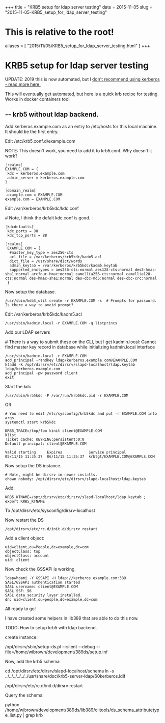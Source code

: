 +++
title = "KRB5 setup for ldap server testing"
date = 2015-11-05
slug = "2015-11-05-KRB5_setup_for_ldap_server_testing"
# This is relative to the root!
aliases = [ "2015/11/05/KRB5_setup_for_ldap_server_testing.html" ]
+++
# KRB5 setup for ldap server testing

UPDATE: 2019 this is now automated, but I [don\'t recommend using
kerberos - read more
here.](/blog/html/2017/05/23/kerberos_why_the_world_moved_on.html)

This will eventually get automated, but here is a quick krb recipe for
testing. Works in docker containers too!

## \-- krb5 without ldap backend.

Add kerberos.example.com as an entry to /etc/hosts for this local
machine. It should be the first entry.

Edit /etc/krb5.conf.d/example.com

NOTE: This doesn\'t work, you need to add it to krb5.conf. Why doesn\'t
it work?

    [realms]
    EXAMPLE.COM = {
     kdc = kerberos.example.com
     admin_server = kerberos.example.com
    }

    [domain_realm]
    .example.com = EXAMPLE.COM
    example.com = EXAMPLE.COM

Edit /var/kerberos/krb5kdc/kdc.conf

\# Note, I think the defalt kdc.conf is good. :

    [kdcdefaults]
     kdc_ports = 88
     kdc_tcp_ports = 88

    [realms]
     EXAMPLE.COM = {
      #master_key_type = aes256-cts
      acl_file = /var/kerberos/krb5kdc/kadm5.acl
      dict_file = /usr/share/dict/words
      admin_keytab = /var/kerberos/krb5kdc/kadm5.keytab
      supported_enctypes = aes256-cts:normal aes128-cts:normal des3-hmac-sha1:normal arcfour-hmac:normal camellia256-cts:normal camellia128-cts:normal des-hmac-sha1:normal des-cbc-md5:normal des-cbc-crc:normal
     }

Now setup the database.

    /usr/sbin/kdb5_util create -r EXAMPLE.COM -s  # Prompts for password. Is there a way to avoid prompt?

Edit /var/kerberos/krb5kdc/kadm5.acl

    /usr/sbin/kadmin.local -r EXAMPLE.COM -q listprincs

Add our LDAP servers

\# There is a way to submit these on the CLI, but I get kadmin.local:
Cannot find master key record in database while initializing
kadmin.local interface

    /usr/sbin/kadmin.local -r EXAMPLE.COM                                                                
    add_principal -randkey ldap/kerberos.example.com@EXAMPLE.COM
    ktadd -k /opt/dirsrv/etc/dirsrv/slapd-localhost/ldap.keytab ldap/kerberos.example.com
    add_principal -pw password client
    exit

Start the kdc

    /usr/sbin/krb5kdc -P /var/run/krb5kdc.pid -r EXAMPLE.COM

OR

    # You need to edit /etc/sysconfig/krb5kdc and put -r EXAMPLE.COM into args
    systemctl start krb5kdc

    KRB5_TRACE=/tmp/foo kinit client@EXAMPLE.COM
    klist
    Ticket cache: KEYRING:persistent:0:0
    Default principal: client@EXAMPLE.COM

    Valid starting     Expires            Service principal
    05/11/15 11:35:37  06/11/15 11:35:37  krbtgt/EXAMPLE.COM@EXAMPLE.COM

Now setup the DS instance.

    # Note, might be dirsrv in newer installs.
    chown nobody: /opt/dirsrv/etc/dirsrv/slapd-localhost/ldap.keytab

Add:

    KRB5_KTNAME=/opt/dirsrv/etc/dirsrv/slapd-localhost/ldap.keytab ; export KRB5_KTNAME    

To /opt/dirsrv/etc/sysconfig/dirsrv-localhost

Now restart the DS

    /opt/dirsrv/etc/rc.d/init.d/dirsrv restart

Add a client object:

    uid=client,ou=People,dc=example,dc=com
    objectClass: top
    objectClass: account
    uid: client

Now check the GSSAPI is working.

    ldapwhoami -Y GSSAPI -H ldap://kerberos.example.com:389    
    SASL/GSSAPI authentication started
    SASL username: client@EXAMPLE.COM
    SASL SSF: 56
    SASL data security layer installed.
    dn: uid=client,ou=people,dc=example,dc=com

All ready to go!

I have created some helpers in lib389 that are able to do this now.

TODO: How to setup krb5 with ldap backend.

create instance:

/opt/dirsrv/sbin/setup-ds.pl \--silent \--debug
\--file=/home/wibrown/development/389ds/setup.inf

Now, add the krb5 schema

cd /opt/dirsrv/etc/dirsrv/slapd-localhost/schema ln -s
../../../../../../usr/share/doc/krb5-server-ldap/60kerberos.ldif

/opt/dirsrv/etc/rc.d/init.d/dirsrv restart

Query the schema:

python
/home/wibrown/development/389ds/lib389/clitools/ds_schema_attributetype_list.py
\| grep krb
